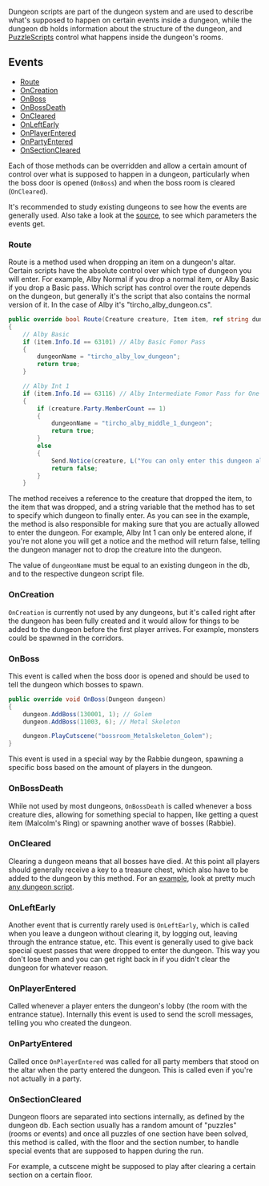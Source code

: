 Dungeon scripts are part of the dungeon system and are used to describe what's supposed to happen on certain events inside a dungeon, while the dungeon db holds information about the structure of the dungeon, and [PuzzleScripts](PuzzleScript) control what happens inside the dungeon's rooms.

## Events

- [Route](#route)
- [OnCreation](#oncreation)
- [OnBoss](#onboss)
- [OnBossDeath](#onbossdeath)
- [OnCleared](#oncleared)
- [OnLeftEarly](#onleftearly)
- [OnPlayerEntered](#onplayerentered)
- [OnPartyEntered](#onpartyentered)
- [OnSectionCleared](#onsectioncleared)

Each of those methods can be overridden and allow a certain amount of control over what is supposed to happen in a dungeon, particularly when the boss door is opened (`OnBoss`) and when the boss room is cleared (`OnCleared`).

It's recommended to study existing dungeons to see how the events are generally used. Also take a look at the [source](https://github.com/aura-project/aura/blob/master/src/ChannelServer/Scripting/Scripts/DungeonScript.cs), to see which parameters the events get.

### Route

Route is a method used when dropping an item on a dungeon's altar. Certain scripts have the absolute control over which type of dungeon you will enter. For example, Alby Normal if you drop a normal item, or Alby Basic if you drop a Basic pass. Which script has control over the route depends on the dungeon, but generally it's the script that also contains the normal version of it. In the case of Alby it's "tircho_alby_dungeon.cs".

```csharp
public override bool Route(Creature creature, Item item, ref string dungeonName)
{
	// Alby Basic
	if (item.Info.Id == 63101) // Alby Basic Fomor Pass
	{
		dungeonName = "tircho_alby_low_dungeon";
		return true;
	}

	// Alby Int 1
	if (item.Info.Id == 63116) // Alby Intermediate Fomor Pass for One
	{
		if (creature.Party.MemberCount == 1)
		{
			dungeonName = "tircho_alby_middle_1_dungeon";
			return true;
		}
		else
		{
			Send.Notice(creature, L("You can only enter this dungeon alone."));
			return false;
		}
	}
```

The method receives a reference to the creature that dropped the item, to the item that was dropped, and a string variable that the method has to set to specify which dungeon to finally enter. As you can see in the example, the method is also responsible for making sure that you are actually allowed to enter the dungeon. For example, Alby Int 1 can only be entered alone, if you're not alone you will get a notice and the method will return false, telling the dungeon manager not to drop the creature into the dungeon.

The value of `dungeonName` must be equal to an existing dungeon in the db, and to the respective dungeon script file.

### OnCreation

`OnCreation` is currently not used by any dungeons, but it's called right after the dungeon has been fully created and it would allow for things to be added to the dungeon before the first player arrives. For example, monsters could be spawned in the corridors.

### OnBoss

This event is called when the boss door is opened and should be used to tell the dungeon which bosses to spawn.

```csharp
public override void OnBoss(Dungeon dungeon)
{
	dungeon.AddBoss(130001, 1); // Golem
	dungeon.AddBoss(11003, 6); // Metal Skeleton

	dungeon.PlayCutscene("bossroom_Metalskeleton_Golem");
}
```

This event is used in a special way by the Rabbie dungeon, spawning a specific boss based on the amount of players in the dungeon.

### OnBossDeath

While not used by most dungeons, `OnBossDeath` is called whenever a boss creature dies, allowing for something special to happen, like getting a quest item (Malcolm's Ring) or spawning another wave of bosses (Rabbie).

### OnCleared

Clearing a dungeon means that all bosses have died. At this point all players should generally receive a key to a treasure chest, which also have to be added to the dungeon by this method. For an [example](https://github.com/aura-project/aura/blob/master/system/scripts/dungeons/tircho_alby_dungeon.cs#L115), look at pretty much [any dungeon script](https://github.com/aura-project/aura/tree/master/system/scripts/dungeons).

### OnLeftEarly

Another event that is currently rarely used is `OnLeftEarly`, which is called when you leave a dungeon without clearing it, by logging out, leaving through the entrance statue, etc. This event is generally used to give back special quest passes that were dropped to enter the dungeon. This way you don't lose them and you can get right back in if you didn't clear the dungeon for whatever reason.

### OnPlayerEntered

Called whenever a player enters the dungeon's lobby (the room with the entrance statue). Internally this event is used to send the scroll messages, telling you who created the dungeon.

### OnPartyEntered

Called once `OnPlayerEntered` was called for all party members that stood on the altar when the party entered the dungeon. This is called even if you're not actually in a party.

### OnSectionCleared

Dungeon floors are separated into sections internally, as defined by the dungeon db. Each section usually has a random amount of "puzzles" (rooms or events) and once all puzzles of one section have been solved, this method is called, with the floor and the section number, to handle special events that are supposed to happen during the run.

For example, a cutscene might be supposed to play after clearing a certain section on  a certain floor.